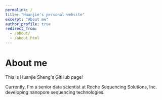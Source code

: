 ```yaml
---
permalink: /
title: "Huanjie's personal website"
excerpt: "About me"
author_profile: true
redirect_from: 
  - /about/
  - /about.html
---
```


About me
========

This is Huanjie Sheng's GitHub page!

Currently, I'm a senior data scientist at Roche Sequencing Solutions, Inc. developing nanopore sequencing technologies.
